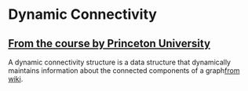 # Dynamic Connectivity

## [From the course by Princeton University](https://www.youtube.com/channel/UCirCLaGiw_zT6vJNI_At6ag)

A dynamic connectivity structure is a data structure that dynamically maintains information about the connected components of a graph[from wiki](https://en.wikipedia.org/wiki/Dynamic_connectivity). 
